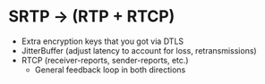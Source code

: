 # SRTP -> (RTP + RTCP)
- Extra encryption keys that you got via DTLS
- JitterBuffer (adjust latency to account for loss, retransmissions)
- RTCP (receiver-reports, sender-reports, etc.)
  * General feedback loop in both directions


